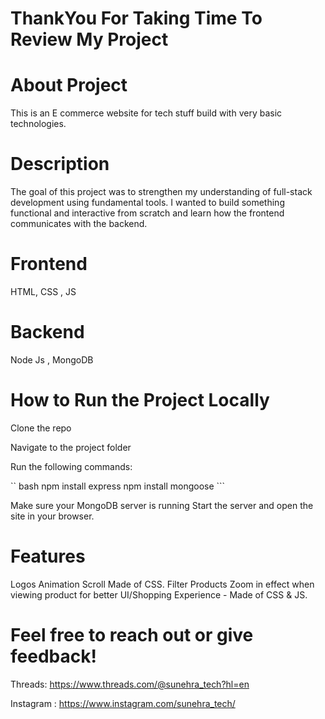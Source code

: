 # ThankYou For Taking Time To Review My Project

# About Project
This is an E commerce website for tech stuff build with very basic technologies.

# Description
The goal of this project was to strengthen my understanding of full-stack development using fundamental tools. I wanted to build something functional and interactive from scratch and learn how the frontend communicates with the backend.

# Frontend
HTML, CSS , JS

# Backend
Node Js , MongoDB

#  How to Run the Project Locally
Clone the repo

Navigate to the project folder

Run the following commands:

`` bash
npm install express
npm install mongoose ```

Make sure your MongoDB server is running
Start the server and open the site in your browser.

# Features
Logos Animation Scroll Made of CSS.
Filter Products
Zoom in effect when viewing product for better UI/Shopping Experience - Made of CSS & JS.

# Feel free to reach out or give feedback!
Threads:
https://www.threads.com/@sunehra_tech?hl=en

Instagram :
https://www.instagram.com/sunehra_tech/

